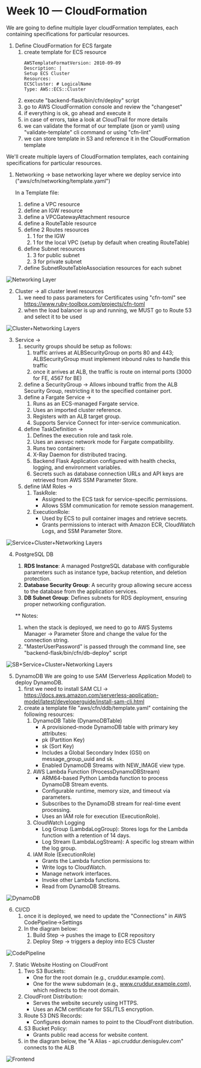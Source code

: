 # Week 10 — CloudFormation

We are going to define multiple layer cloudFormation templates, each containing specifications for particular resources.

1. Define CloudFormation for ECS fargate
   1. create template for ECS resource
        ```
        AWSTemplateFormatVersion: 2010-09-09
        Description: |
        Setup ECS Cluster
        Resources:
        ECSCluster: # LogicalName
        Type: AWS::ECS::Cluster
        ```
   2. execute "backend-flask/bin/cfn/deploy" script
   3. go to AWS CloudFormation console and review the "changeset"
   4. if everything is ok, go ahead and execute it
   5. in case of errors, take a look at CloudTrail for more details
   6. we can validate the format of our template (json or yaml) using "validate-template" cli command
      or using "cfn-lint"
   7. we can store template in S3 and reference it in the CloudFormation template

    
We'll create multiple layers of CloudFormation templates, each containing specifications for particular resources.

1. Networking -> base networking layer where we deploy service into ("aws/cfn/networking/template.yaml")
   
   In a Template file:
   1. define a VPC resource
   2. define an IGW resource
   3. define a VPCGatewayAttachment resource
   4. define a RouteTable resource
   5. define 2 Routes resources
      1. 1 for the IGW
      2. 1 for the local VPC (setup by default when creating RouteTable)
   6. define Subnet resources
      1. 3 for public subnet
      2. 3 for private subnet
   7. define SubnetRouteTableAssociation resources for each subnet

![Networking Layer](../_docs/assets/Networking.jpeg)


2. Cluster -> all cluster level resources
   1. we need to pass parameters for Certificates using "cfn-toml"
   see https://www.ruby-toolbox.com/projects/cfn-toml
   2. when the load balancer is up and running, we MUST go to Route 53 and select it to be used

![Cluster+Networking Layers](../_docs/assets/Cluster-Networking.jpeg)

3. Service ->
   1. security groups should be setup as follows:
      1. traffic arrives at ALBSecurityGroup on ports 80 and 443; ALBSecurityGroup must implement inbound rules to handle this traffic
      2. once it arrives at ALB, the traffic is route on internal ports (3000 for FE, 4567 for BE)
   2. define a SecurityGroup -> Allows inbound traffic from the ALB Security Group, restricting it to the specified container port.
   3. define a Fargate Service -> 
      1. Runs as an ECS-managed Fargate service. 
      2. Uses an imported cluster reference. 
      3. Registers with an ALB target group. 
      4. Supports Service Connect for inter-service communication. 
   4. define TaskDefinition -> 
      1. Defines the execution role and task role.
      2. Uses an awsvpc network mode for Fargate compatibility. 
      3. Runs two containers:
      4. X-Ray Daemon for distributed tracing. 
      5. Backend Flask Application configured with health checks, logging, and environment variables. 
      6. Secrets such as database connection URLs and API keys are retrieved from AWS SSM Parameter Store.
   5. define IAM Roles ->
      1. TaskRole:
         - Assigned to the ECS task for service-specific permissions. 
         - Allows SSM communication for remote session management.
      2. ExecutionRole:
         - Used by ECS to pull container images and retrieve secrets. 
         - Grants permissions to interact with Amazon ECR, CloudWatch Logs, and SSM Parameter Store.

![Service+Cluster+Networking Layers](../_docs/assets/Service-Cluster-Networking.jpeg)

4. PostgreSQL DB
   1. **RDS Instance**: A managed PostgreSQL database with configurable parameters such as instance type, backup retention, and deletion protection.
   2. **Database Security Group**: A security group allowing secure access to the database from the application services.
   3. **DB Subnet Group**: Defines subnets for RDS deployment, ensuring proper networking configuration.
   
   ** Notes: 
   1. when the stack is deployed, we need to go to AWS Systems Manager -> Parameter Store and change the value for the connection string.
   2. "MasterUserPassword" is passed through the command line, see "backend-flask/bin/cfn/db-deploy" script

![SB+Service+Cluster+Networking Layers](../_docs/assets/DB-Service-Cluster-Networking.jpeg)

5. DynamoDB
   We are going to use SAM (Serverless Application Model) to deploy DynamoDB.
   1. first we need to install SAM CLI -> https://docs.aws.amazon.com/serverless-application-model/latest/developerguide/install-sam-cli.html
   2. create a template file "aws/cfn/ddb/template.yaml" containing the following resources:
      1.	DynamoDB Table (DynamoDBTable)
            -	A provisioned-mode DynamoDB table with primary key attributes:
            -	pk (Partition Key)
            -	sk (Sort Key)
            -	Includes a Global Secondary Index (GSI) on message_group_uuid and sk.
            -	Enabled DynamoDB Streams with NEW_IMAGE view type.
      2.	AWS Lambda Function (ProcessDynamoDBStream)
            -	ARM64-based Python Lambda function to process DynamoDB Stream events.
            -	Configurable runtime, memory size, and timeout via parameters.
            -	Subscribes to the DynamoDB stream for real-time event processing.
            -	Uses an IAM role for execution (ExecutionRole).
      3.	CloudWatch Logging
            -	Log Group (LambdaLogGroup): Stores logs for the Lambda function with a retention of 14 days.
            -	Log Stream (LambdaLogStream): A specific log stream within the log group.
      4.	IAM Role (ExecutionRole)
            -	Grants the Lambda function permissions to:
            -	Write logs to CloudWatch.
            -	Manage network interfaces.
            -	Invoke other Lambda functions.
            -	Read from DynamoDB Streams.

![DynamoDB](../_docs/assets/DynamoDB.jpeg)

6. CI/CD
   1. once it is deployed, we need to update the "Connections" in AWS CodePipeline->Settings
   2. In the diagram below:
      1. Build Step -> pushes the image to ECR repository
      2. Deploy Step -> triggers a deploy into ECS Cluster

![CodePipeline](../_docs/assets/CodePipeline.jpeg)

7. Static Website Hosting on CloudFront
   1. Two S3 Buckets:
        - One for the root domain (e.g., cruddur.example.com).
        - One for the www subdomain (e.g., www.cruddur.example.com), which redirects to the root domain.
   2. CloudFront Distribution:
        - Serves the website securely using HTTPS.
        - Uses an ACM certificate for SSL/TLS encryption.
   3. Route 53 DNS Records:
        - Configures domain names to point to the CloudFront distribution.
   4. S3 Bucket Policy:
        - Grants public read access for website content.
   5. in the diagram below, the "A Alias - api.cruddur.denisgulev.com" connects to the ALB

![Frontend](../_docs/assets/Frontend.jpeg)